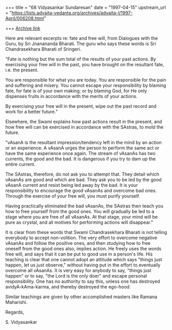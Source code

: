 +++
title = "68 Vidyasankar Sundaresan"
date = "1997-04-15"
upstream_url = "https://lists.advaita-vedanta.org/archives/advaita-l/1997-April/006208.html"

+++
[Archive link](https://lists.advaita-vedanta.org/archives/advaita-l/1997-April/006208.html)

Here are relevant excerpts re: fate and free will, from Dialogues with the
Guru, by Sri Jnanananda Bharati. The guru who says these words is Sri
Chandrasekhara Bharati of Sringeri.

"Fate is nothing but the sum total of the results of your past actions. By
exercising your free will in the past, you have brought on the resultant
fate, i.e. the present.

You are responsible for what you are today. You are responsible for the
pain and suffering and misery. You cannot escape your responsibility by
blaming fate, for fate is of your own making; or by blaming God, for He
only dispenses fruits in accordance with the merits of your actions.

By exercising your free will in the present, wipe out the past record and
work for a better future."

Elsewhere, the Swami explains how past actions result in the present, and
how free will can be exercised in accordance with the SAstras, to mold
the future.

"vAsanA is the resultant impression/tendency left in the mind by an action
or an experience. A vAsanA urges the person to perform the same act or
have the same experience once again. The stream of vAsanAs has two
currents, the good and the bad. It is dangerous if you try to dam up the
entire current.

The SAstras, therefore, do not ask you to attempt that. They detail which
vAsanAs are good and which are bad. They ask you to be led by the good
vAsanA current and resist being led away by the bad. It is your
responsibility to encourage the good vAsanAs and overcome bad ones.
Through the exercise of your free will, you must purify yourself.

Having practically eliminated the bad vAsanAs, the SAstras then teach you
how to free yourself from the good ones. You will gradually be led to a
stage where you are free of all vAsanAs. At that stage, your mind will be
pure as crystal, and all motives for performing actions will disappear."

It is clear from these words that Swami Chandrasekhara Bharati is not
telling everybody to accept non-volition. The very effort to overcome
negative vAsanAs and follow the positive ones, and then studying how to
free oneself from the good ones also, implies action. He freely uses
the words free will, and says that it can be put to good use in a
person's life. His teaching is clear that one cannot adopt an attitude
which says "things just happen, let us just observe," without having put
in the effort to eventually overcome all vAsanAs. It is very easy for
anybody to say, "things just happen" or to say, "the Lord is the only
doer" and escape personal responsibility. One has no authority to say
this, unless one has destroyed avidyA-kAma-karma, and thereby destroyed
the ego-hood.

Similar teachings are given by other accomplished masters like Ramana
Maharishi.

Regards,

S. Vidyasankar

